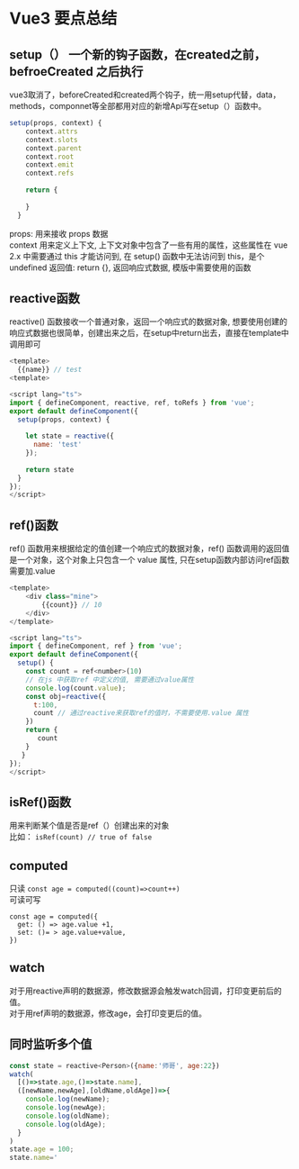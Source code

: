 # Vue3 要点总结
## setup（） 一个新的钩子函数，在created之前，befroeCreated 之后执行
vue3取消了，beforeCreated和created两个钩子，统一用setup代替，data，methods，componnet等全部都用对应的新增Api写在setup（）函数中。
```js
setup(props, context) {
    context.attrs
    context.slots
    context.parent
    context.root
    context.emit
    context.refs
    
    return {
        
    }
  }

```  
props: 用来接收 props 数据  
context 用来定义上下文, 上下文对象中包含了一些有用的属性，这些属性在 vue 2.x 中需要通过 this 才能访问到, 在 setup() 函数中无法访问到 this，是个 undefined
返回值: return {}, 返回响应式数据, 模版中需要使用的函数

## reactive函数
reactive() 函数接收一个普通对象，返回一个响应式的数据对象, 想要使用创建的响应式数据也很简单，创建出来之后，在setup中return出去，直接在template中调用即可
```js
<template>
  {{name}} // test
<template>

<script lang="ts">
import { defineComponent, reactive, ref, toRefs } from 'vue';
export default defineComponent({
  setup(props, context) {
  
    let state = reactive({
      name: 'test'
    });
    
    return state
  }
});
</script>

```  
## ref()函数
ref() 函数用来根据给定的值创建一个响应式的数据对象，ref() 函数调用的返回值是一个对象，这个对象上只包含一个 value 属性, 只在setup函数内部访问ref函数需要加.value
```js
<template>
    <div class="mine">
        {{count}} // 10
    </div>
</template>

<script lang="ts">
import { defineComponent, ref } from 'vue';
export default defineComponent({
  setup() {
    const count = ref<number>(10)
    // 在js 中获取ref 中定义的值, 需要通过value属性
    console.log(count.value);
    const obj=reactive({
      t:100,
      count // 通过reactive来获取ref的值时，不需要使用.value 属性
    })
    return {
       count
    }
   }
});
</script>
```
## isRef()函数
用来判断某个值是否是ref（）创建出来的对象  
比如： ``` isRef(count) // true of false ``` 

## computed
只读
`const age = computed((count)=>count++)`  
可读可写
```
const age = computed({
  get: () => age.value +1,
  set: ()= > age.value+value,
})
```

## watch
对于用reactive声明的数据源，修改数据源会触发watch回调，打印变更前后的值。  
对于用ref声明的数据源，修改age，会打印变更后的值。  
## 同时监听多个值
```js
const state = reactive<Person>({name:'师哥', age:22})
watch(
  [()=>state.age,()=>state.name],
  ([newName,newAge],[oldName,oldAge])=>{
    console.log(newName);
    console.log(newAge);
    console.log(oldName);
    console.log(oldAge);
  }
)
state.age = 100;
state.name='
```